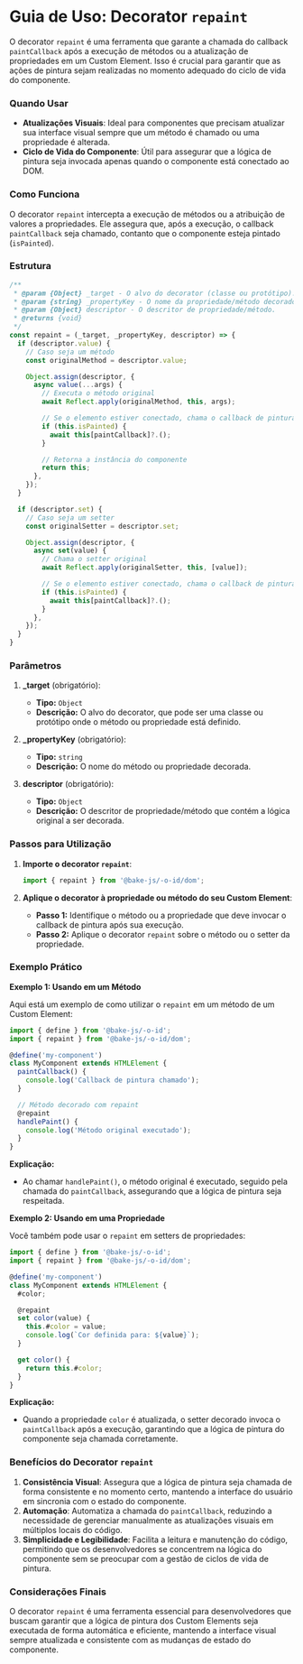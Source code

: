 # Guia de Uso: Decorator `repaint`

O decorator `repaint` é uma ferramenta que garante a chamada do callback `paintCallback` após a execução de métodos ou a atualização de propriedades em um Custom Element. Isso é crucial para garantir que as ações de pintura sejam realizadas no momento adequado do ciclo de vida do componente.

### Quando Usar

- **Atualizações Visuais**: Ideal para componentes que precisam atualizar sua interface visual sempre que um método é chamado ou uma propriedade é alterada.
- **Ciclo de Vida do Componente**: Útil para assegurar que a lógica de pintura seja invocada apenas quando o componente está conectado ao DOM.

### Como Funciona

O decorator `repaint` intercepta a execução de métodos ou a atribuição de valores a propriedades. Ele assegura que, após a execução, o callback `paintCallback` seja chamado, contanto que o componente esteja pintado (`isPainted`).

### Estrutura

```javascript
/**
 * @param {Object} _target - O alvo do decorator (classe ou protótipo).
 * @param {string} _propertyKey - O nome da propriedade/método decorado.
 * @param {Object} descriptor - O descritor de propriedade/método.
 * @returns {void}
 */
const repaint = (_target, _propertyKey, descriptor) => {
  if (descriptor.value) {
    // Caso seja um método
    const originalMethod = descriptor.value;

    Object.assign(descriptor, {
      async value(...args) {
        // Executa o método original
        await Reflect.apply(originalMethod, this, args);

        // Se o elemento estiver conectado, chama o callback de pintura
        if (this.isPainted) {
          await this[paintCallback]?.();
        }

        // Retorna a instância do componente
        return this;
      },
    });
  }

  if (descriptor.set) {
    // Caso seja um setter
    const originalSetter = descriptor.set;

    Object.assign(descriptor, {
      async set(value) {
        // Chama o setter original
        await Reflect.apply(originalSetter, this, [value]);

        // Se o elemento estiver conectado, chama o callback de pintura
        if (this.isPainted) {
          await this[paintCallback]?.();
        }
      },
    });
  }
}
```

### Parâmetros

1. **_target** (obrigatório):
   - **Tipo:** `Object`
   - **Descrição:** O alvo do decorator, que pode ser uma classe ou protótipo onde o método ou propriedade está definido.

2. **_propertyKey** (obrigatório):
   - **Tipo:** `string`
   - **Descrição:** O nome do método ou propriedade decorada.

3. **descriptor** (obrigatório):
   - **Tipo:** `Object`
   - **Descrição:** O descritor de propriedade/método que contém a lógica original a ser decorada.

### Passos para Utilização

1. **Importe o decorator `repaint`**:

   ```javascript
   import { repaint } from '@bake-js/-o-id/dom';
   ```

2. **Aplique o decorator à propriedade ou método do seu Custom Element**:

   - **Passo 1:** Identifique o método ou a propriedade que deve invocar o callback de pintura após sua execução.
   - **Passo 2:** Aplique o decorator `repaint` sobre o método ou o setter da propriedade.

### Exemplo Prático

**Exemplo 1: Usando em um Método**

Aqui está um exemplo de como utilizar o `repaint` em um método de um Custom Element:

```javascript
import { define } from '@bake-js/-o-id';
import { repaint } from '@bake-js/-o-id/dom';

@define('my-component')
class MyComponent extends HTMLElement {
  paintCallback() {
    console.log('Callback de pintura chamado');
  }

  // Método decorado com repaint
  @repaint
  handlePaint() {
    console.log('Método original executado');
  }
}
```

**Explicação:**
- Ao chamar `handlePaint()`, o método original é executado, seguido pela chamada do `paintCallback`, assegurando que a lógica de pintura seja respeitada.

**Exemplo 2: Usando em uma Propriedade**

Você também pode usar o `repaint` em setters de propriedades:

```javascript
import { define } from '@bake-js/-o-id';
import { repaint } from '@bake-js/-o-id/dom';

@define('my-component')
class MyComponent extends HTMLElement {
  #color;

  @repaint
  set color(value) {
    this.#color = value;
    console.log(`Cor definida para: ${value}`);
  }

  get color() {
    return this.#color;
  }
}
```

**Explicação:**
- Quando a propriedade `color` é atualizada, o setter decorado invoca o `paintCallback` após a execução, garantindo que a lógica de pintura do componente seja chamada corretamente.

### Benefícios do Decorator `repaint`

1. **Consistência Visual**: Assegura que a lógica de pintura seja chamada de forma consistente e no momento certo, mantendo a interface do usuário em sincronia com o estado do componente.
2. **Automação**: Automatiza a chamada do `paintCallback`, reduzindo a necessidade de gerenciar manualmente as atualizações visuais em múltiplos locais do código.
3. **Simplicidade e Legibilidade**: Facilita a leitura e manutenção do código, permitindo que os desenvolvedores se concentrem na lógica do componente sem se preocupar com a gestão de ciclos de vida de pintura.

### Considerações Finais

O decorator `repaint` é uma ferramenta essencial para desenvolvedores que buscam garantir que a lógica de pintura dos Custom Elements seja executada de forma automática e eficiente, mantendo a interface visual sempre atualizada e consistente com as mudanças de estado do componente.
